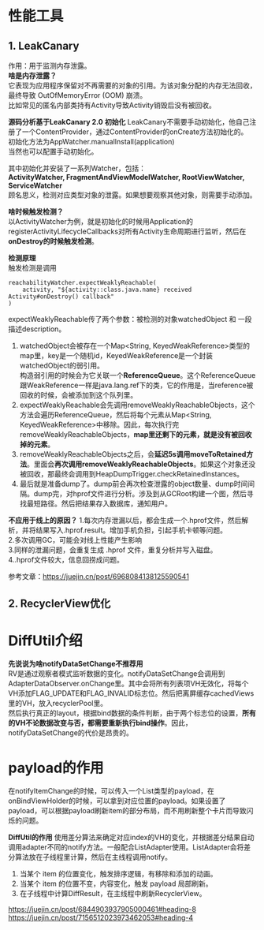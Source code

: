 # 性能工具
## 1. LeakCanary
作用：用于监测内存泄露。  
**啥是内存泄露？**  
它表现为应用程序保留对不再需要的对象的引用。为该对象分配的内存无法回收，最终导致 OutOfMemoryError (OOM) 崩溃。  
比如常见的匿名内部类持有Activity导致Activity销毁后没有被回收。

**源码分析基于LeakCanary 2.0**
**初始化**
LeakCanary不需要手动初始化，他自己注册了一个ContentProvider，通过ContentProvider的onCreate方法初始化的。  
初始化方法为AppWatcher.manualInstall(application)  
当然也可以配置手动初始化。  

其中初始化并安装了一系列Watcher，包括：  
    **ActivityWatcher,
    FragmentAndViewModelWatcher,
    RootViewWatcher,
    ServiceWatcher**  
顾名思义，检测对应类型对象的泄露。如果想要观察其他对象，则需要手动添加。  

**啥时候触发检测？**  
以ActivityWatcher为例，就是初始化的时候用Application的registerActivityLifecycleCallbacks对所有Activity生命周期进行监听，然后在**onDestroy的时候触发检测**。  

**检测原理**  
触发检测是调用 

    reachabilityWatcher.expectWeaklyReachable(
        activity, "${activity::class.java.name} received Activity#onDestroy() callback"
    )

expectWeaklyReachable传了两个参数：被检测的对象watchedObject 和 一段描述description。  
1. watchedObject会被存在一个Map<String, KeyedWeakReference>类型的map里，key是一个随机id，KeyedWeakReference是一个封装watchedObject的弱引用。  
构造弱引用的时候会为它关联一个**ReferenceQueue**。这个ReferenceQueue跟WeakReference一样是java.lang.ref下的类，它的作用是，当reference被回收的时候，会被添加到这个队列里。  
2. expectWeaklyReachable会先调用removeWeaklyReachableObjects，这个方法会遍历ReferenceQueue，然后将每个元素从Map<String, KeyedWeakReference>中移除。因此，每次执行完removeWeaklyReachableObjects，**map里还剩下的元素，就是没有被回收掉的元素**。  
3. removeWeaklyReachableObjects之后，会**延迟5s调用moveToRetained方法**。里面会**再次调用removeWeaklyReachableObjects**。如果这个对象还没被回收，那最终会调用到HeapDumpTrigger.checkRetainedInstances。  
4. 最后就是准备dump了。dump前会再次检查泄露的object数量、dump时间间隔。dump完，对hprof文件进行分析。涉及到从GCRoot构建一个图，然后寻找最短路径。然后把结果存入数据库，通知用户。  

**不应用于线上的原因？**
1.每次内存泄漏以后，都会生成一个.hprof文件，然后解析，并将结果写入.hprof.result。增加手机负担，引起手机卡顿等问题。  
2.多次调用GC，可能会对线上性能产生影响  
3.同样的泄漏问题，会重复生成 .hprof 文件，重复分析并写入磁盘。  
4..hprof文件较大，信息回捞成问题。  

参考文章：https://juejin.cn/post/6968084138125590541

## 2. RecyclerView优化
# DiffUtil介绍
**先说说为啥notifyDataSetChange不推荐用**  
RV是通过观察者模式监听数据的变化。notifyDataSetChange会调用到AdapterDataObserver.onChange里。其中会将所有列表项VH无效化，将每个VH添加FLAG_UPDATE和FLAG_INVALID标志位。然后把离屏缓存cachedViews里的VH，放入recyclerPool里。  
然后执行真正的layout，根据bind数据的条件判断，由于两个标志位的设置，**所有的VH不论数据改变与否，都需要重新执行bind操作**。因此，notifyDataSetChange的代价是昂贵的。

# payload的作用  
在notifyItemChange的时候，可以传入一个List<Object>类型的payload，在onBindViewHolder的时候，可以拿到对应位置的payload。如果设置了payload，可以根据payload刷新item的部分布局，而不用刷新整个卡片而导致闪烁的问题。

**DiffUtil的作用**
使用差分算法来确定对应index的VH的变化，并根据差分结果自动调用adapter不同的notify方法。一般配合ListAdapter使用。ListAdapter会将差分算法放在子线程里计算，然后在主线程调用notify。  
1. 当某个 item 的位置变化，触发排序逻辑，有移除和添加的动画。
2. 当某个 item 的位置不变，内容变化，触发 payload 局部刷新。
3. 在子线程中计算DiffResult，在主线程中刷新RecyclerView。  

https://juejin.cn/post/6844903937905000461#heading-8  
https://juejin.cn/post/7156512023973462053#heading-4  